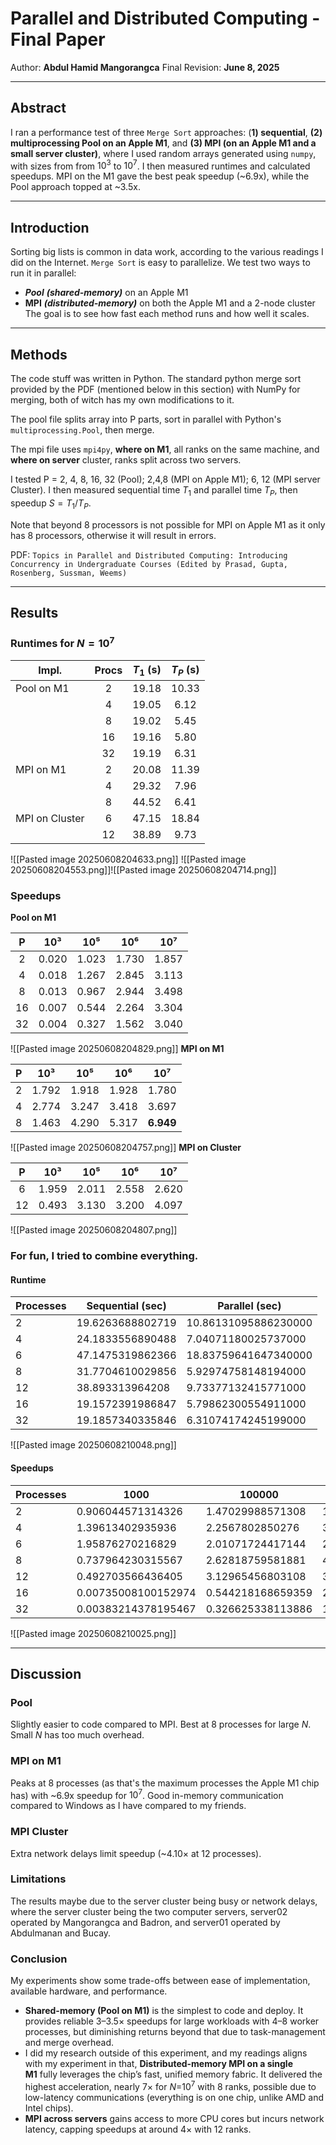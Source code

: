 # Parallel and Distributed Computing - Final Paper
Author: **Abdul Hamid Mangorangca**
Final Revision: **June 8, 2025**

---
## Abstract
I ran a performance test of three `Merge Sort` approaches: (**1) sequential**, **(2) multiprocessing Pool on an Apple M1**, and **(3) MPI (on an Apple M1 and a small server cluster)**, where I used random arrays generated using `numpy`, with sizes from from $10^3$ to $10^7$. I then measured runtimes and calculated speedups. MPI on the M1 gave the best peak speedup (\~6.9x), while the Pool approach topped at \~3.5x. 

---
## Introduction
Sorting big lists is common in data work, according to the various readings I did on the Internet. `Merge Sort` is easy to parallelize. We test two ways to run it in parallel:
- ***Pool*** ***(shared-memory)*** on an Apple M1
- **MPI** ***(distributed-memory)*** on both the Apple M1 and a 2-node cluster
The goal is to see how fast each method runs and how well it scales.

---
## Methods
The code stuff was written in Python. The standard python merge sort provided by the PDF (mentioned below in this section) with NumPy for merging, both of witch has my own modifications to it.

The pool file splits array into P parts, sort in parallel with Python's `multiprocessing.Pool`, then merge.

The mpi file uses `mpi4py`, **where on M1**, all ranks on the same machine, and **where on server** cluster, ranks split across two servers.

I tested P = 2, 4, 8, 16, 32 (Pool); 2,4,8 (MPI on Apple M1); 6, 12 (MPI server Cluster). I then measured sequential time $T_1$ and parallel time $T_P$, then speedup $S = T_1/T_P$.

Note that beyond 8 processors is not possible for MPI on Apple M1 as it only has 8 processors, otherwise it will result in errors.

PDF: `Topics in Parallel and Distributed Computing: Introducing Concurrency in Undergraduate Courses (Edited by Prasad, Gupta, Rosenberg, Sussman, Weems)`

---
## Results

### Runtimes for $N=10^7$

| Impl.          | Procs | $T_1$ (s) | $T_P$ (s) |
| -------------- | :---: | :-------: | :-------: |
| Pool on M1     |   2   |   19.18   |   10.33   |
|                |   4   |   19.05   |    6.12   |
|                |   8   |   19.02   |    5.45   |
|                |   16  |   19.16   |    5.80   |
|                |   32  |   19.19   |    6.31   |
| MPI on M1      |   2   |   20.08   |   11.39   |
|                |   4   |   29.32   |    7.96   |
|                |   8   |   44.52   |    6.41   |
| MPI on Cluster |   6   |   47.15   |   18.84   |
|                |   12  |   38.89   |    9.73   |

![[Pasted image 20250608204633.png]]
![[Pasted image 20250608204553.png]]![[Pasted image 20250608204714.png]]
### Speedups

**Pool on M1**

|  P  |  10³  |  10⁵  |  10⁶  |  10⁷  |
| :-: | :---: | :---: | :---: | :---: |
|  2  | 0.020 | 1.023 | 1.730 | 1.857 |
|  4  | 0.018 | 1.267 | 2.845 | 3.113 |
|  8  | 0.013 | 0.967 | 2.944 | 3.498 |
|  16 | 0.007 | 0.544 | 2.264 | 3.304 |
|  32 | 0.004 | 0.327 | 1.562 | 3.040 |
![[Pasted image 20250608204829.png]]
**MPI on M1**

|  P  |  10³  |  10⁵  |  10⁶  |    10⁷    |
| :-: | :---: | :---: | :---: | :-------: |
|  2  | 1.792 | 1.918 | 1.928 |   1.780   |
|  4  | 2.774 | 3.247 | 3.418 |   3.697   |
|  8  | 1.463 | 4.290 | 5.317 | **6.949** |
![[Pasted image 20250608204757.png]]
**MPI on Cluster**

|  P  |  10³  |  10⁵  |  10⁶  |  10⁷  |
| :-: | :---: | :---: | :---: | :---: |
|  6  | 1.959 | 2.011 | 2.558 | 2.620 |
|  12 | 0.493 | 3.130 | 3.200 | 4.097 |

![[Pasted image 20250608204807.png]]

### For fun, I tried to combine everything.
#### Runtime

| **Processes** | **Sequential (sec)** | **Parallel (sec)**   |
| ------------- | -------------------- | -------------------- |
| 2             | 19.6263688802719     | 10.86131095886230000 |
| 4             | 24.1833556890488     | 7.04071180025737000  |
| 6             | 47.1475319862366     | 18.83759641647340000 |
| 8             | 31.7704610029856     | 5.92974758148194000  |
| 12            | 38.893313964208      | 9.73377132415771000  |
| 16            | 19.1572391986847     | 5.79862300554911000  |
| 32            | 19.1857340335846     | 6.31074174245199000  |
![[Pasted image 20250608210048.png]]
#### Speedups
| **Processes** | **1000**            | **100000**        | **1000000**      | **10000000**     |
| ------------- | ------------------- | ----------------- | ---------------- | ---------------- |
| 2             | 0.906044571314326   | 1.47029988571308  | 1.82922615484337 | 1.81838141239449 |
| 4             | 1.39613402935936    | 2.2567802850276   | 3.13130559625513 | 3.40525871464    |
| 6             | 1.95876270216829    | 2.01071724417144  | 2.55800930778038 | 2.61991390841347 |
| 8             | 0.737964230315567   | 2.62818759581881  | 4.13029567041373 | 5.22338627080727 |
| 12            | 0.492703566436405   | 3.12965456803108  | 3.1995530697803  | 4.09680804104853 |
| 16            | 0.00735008100152974 | 0.544218168659359 | 2.26446470854849 | 3.30393983822855 |
| 32            | 0.00383214378195467 | 0.326625338113886 | 1.56216298678984 | 3.04034546765993 |
![[Pasted image 20250608210025.png]]

---
## Discussion

### Pool
Slightly easier to code compared to MPI. Best at 8 processes for large $N$. Small $N$ has too much overhead.
### MPI on M1
Peaks at 8 processes (as that's the maximum processes the Apple M1 chip has) with \~6.9x speedup for $10^7$. Good in-memory communication compared to Windows as I have compared to my friends.
### MPI Cluster
Extra network delays limit speedup (\~4.10× at 12 processes).
### Limitations
The results maybe due to the server cluster being busy or network delays, where the server cluster being the two computer servers, server02 operated by Mangorangca and Badron, and server01 operated by Abdulmanan and Bucay.
### Conclusion
My experiments show some trade-offs between ease of implementation, available hardware, and performance.
- **Shared-memory (Pool on M1)** is the simplest to code and deploy. It provides reliable 3–3.5× speedups for large workloads with 4–8 worker processes, but diminishing returns beyond that due to task-management and merge overhead.
- I did my research outside of this experiment, and my readings aligns with my experiment in that, **Distributed-memory MPI on a single M1** fully leverages the chip’s fast, unified memory fabric. It delivered the highest acceleration, nearly 7× for $N$=$10^7$ with 8 ranks, possible due to low-latency communications (everything is on one chip, unlike AMD and Intel chips).
- **MPI across servers** gains access to more CPU cores but incurs network latency, capping speedups at around 4× with 12 ranks.